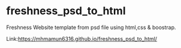 # freshness_psd_to_html
Freshness Website template from psd file using html,css &amp; boostrap.

Link:https://mhmamun6316.github.io/freshness_psd_to_html/
